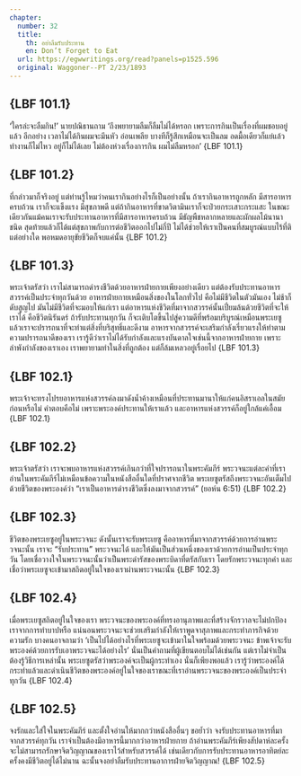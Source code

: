 ```yaml
---
chapter:
  number: 32
  title:
    th: อย่าลืมรับประทาน
    en: Don’t Forget to Eat
  url: https://egwwritings.org/read?panels=p1525.596
  original: Waggoner--PT 2/23/1893
---
```


## {LBF 101.1}

‘ใครล่ะจะลืมกิน!’ นายปณิธานถาม ‘ถึงพยายามลืมก็ลืมไม่ได้หรอก เพราะการกินเป็นเรื่องที่ผมชอบอยู่แล้ว อีกอย่าง เวลาไม่ได้กินผมจะมึนหัว อ่อนเพลีย บางทีก็รู้สึกเหมือนจะเป็นลม อดมื้อเดียวก็แย่แล้ว ทำงานก็ไม่ไหว อยู่ก็ไม่ได้เลย ไม่ต้องห่วงเรื่องการกิน ผมไม่ลืมหรอก’ {LBF 101.1}

## {LBF 101.2}

ที่กล่าวมาก็จริงอยู่ แต่ท่านรู้ไหมว่าคนเรากินอย่างไรก็เป็นอย่างนั้น ถ้าเรากินอาหารถูกหลัก มีสารอาหารครบถ้วน เราก็จะแข็งแรง มีสุขภาพดี แต่ถ้ากินอาหารที่ขาดวิตามินเราก็จะป่วยกระเสาะกระแสะ ในขณะเดียวกันแม้คนเราจะรับประทานอาหารที่มีสารอาหารครบถ้วน มีธัญพืชหลากหลายและผักผลไม้นานาชนิด สุดท้ายแล้วก็ได้แต่สุขภาพกับการต่อชีวิตออกไปไม่กี่ปี ไม่ได้ช่วยให้เราเป็นคนที่สมบูรณ์แบบไร้ที่ติแต่อย่างใด พอหมดอายุขัยชีวิตก็จบแค่นั้น {LBF 101.2}

## {LBF 101.3}

พระเจ้าตรัสว่า เราไม่สามารถดำรงชีวิตด้วยอาหารฝ่ายกายเพียงอย่างเดียว แต่ต้องรับประทานอาหารสวรรค์เป็นประจำทุกวันด้วย อาหารฝ่ายกายเหมือนสิ่งของในโลกทั่วไป คือไม่มีชีวิตในตัวมันเอง ไม่ช้าก็ดับสูญไป มันไม่มีชีวิตที่จะมอบให้แก่เรา แต่อาหารแห่งชีวิตที่มาจากสวรรค์นั้นเปี่ยมล้นด้วยชีวิตที่จะให้เราได้ คือชีวิตนิรันดร์ ถ้ารับประทานทุกวัน ก็จะเติบโตขึ้นไปสู่ความดีที่พร้อมบริบูรณ์เหมือนพระเยซู แล้วเราจะปรารถนาที่จะทำแต่สิ่งที่บริสุทธิ์และดีงาม อาหารจากสวรรค์จะเสริมกำลังเรี่ยวแรงให้ทำตามความปรารถนาดีของเรา เรารู้ดีว่าเราไม่ได้รับกำลังและแรงบันดาลใจเช่นนี้จากอาหารฝ่ายกาย เพราะลำพังกำลังของเราเอง เราพยายามทำในสิ่งที่ถูกต้อง แต่ก็ล้มเหลวอยู่เรื่อยไป {LBF 101.3}

## {LBF 102.1}

พระเจ้าจะทรงโปรยอาหารแห่งสวรรค์ลงมาดังน้ำค้างเหมือนที่ประทานมานาให้แก่คนอิสราเอลในสมัยก่อนหรือไม่ คำตอบคือไม่ เพราะพระองค์ประทานให้เราแล้ว และอาหารแห่งสวรรค์ก็อยู่ใกล้แค่เอื้อม {LBF 102.1}

## {LBF 102.2}

พระเจ้าตรัสว่า เราจะพบอาหารแห่งสวรรค์เกินกว่าที่ใจปรารถนาในพระคัมภีร์ พระวจนะแต่ละคำที่เราอ่านในพระคัมภีร์ไม่เหมือนข้อความในหนังสืออื่นใดที่ปราศจากชีวิต พระเยซูตรัสถึงพระวจนะอันเต็มไปด้วยชีวิตของพระองค์ว่า “เราเป็นอาหารดำรงชีวิตซึ่งลงมาจากสวรรค์” (ยอห์น 6:51) {LBF 102.2}

## {LBF 102.3}

ชีวิตของพระเยซูอยู่ในพระวจนะ ดังนั้นเราจะรับพระเยซู คืออาหารที่มาจากสวรรค์ด้วยการอ่านพระวจนะนั้น เราจะ “รับประทาน” พระวจนะได้ และให้มันเป็นส่วนหนึ่งของเราด้วยการอ่านเป็นประจำทุกวัน โดยเชื่อวางใจในพระวจนะนั้นว่าเป็นพระดำรัสของพระบิดาที่ตรัสกับเรา โดยรักพระวจนะทุกคำ และเชื่อว่าพระเยซูจะเข้ามาสถิตอยู่ในใจของเราผ่านพระวจนะนั้น {LBF 102.3}

## {LBF 102.4}

เมื่อพระเยซูสถิตอยู่ในใจของเรา พระวจนะของพระองค์ที่ทรงอานุภาพและที่สร้างจักรวาลจะไม่ปกป้องเราจากการทำบาปหรือ แน่นอนพระวจนะจะช่วยเสริมกำลังให้เราพูดจาสุภาพและกระทำภารกิจด้วยความรัก บางคนอาจถามว่า ‘เป็นไปได้อย่างไรที่พระเยซูจะเข้ามาในใจพร้อมด้วยพระวจนะ ข้าพเจ้าจะรับพระองค์ด้วยการรับเอาพระวจนะได้อย่างไร’ นั่นเป็นคำถามที่ผู้เขียนตอบไม่ได้เช่นกัน แต่เราไม่จำเป็นต้องรู้วิธีการเหล่านั้น พระเยซูตรัสว่าพระองค์จะเป็นผู้กระทำเอง นั่นก็เพียงพอแล้ว เรารู้ว่าพระองค์ได้กระทำแล้วและดำเนินชีวิตของพระองค์อยู่ในใจของเราขณะที่เราอ่านพระวจนะของพระองค์เป็นประจำทุกวัน {LBF 102.4}

## {LBF 102.5}

จงรักและใส่ใจในพระคัมภีร์ และตั้งใจอ่านให้มากกว่าหนังสืออื่นๆ ขอย้ำว่า จงรับประทานอาหารที่มาจากสวรรค์ทุกวัน เราจำเป็นต้องมีอาหารนี้มากกว่าอาหารฝ่ายกาย ถ้าอ่านพระคัมภีร์เพียงสัปดาห์ละครั้ง จะไม่สามารถรักษาจิตวิญญาณของเราไว้สำหรับสวรรค์ได้ เช่นเดียวกับการรับประทานอาหารอาทิตย์ละครั้งคงมีชีวิตอยู่ได้ไม่นาน ฉะนั้นจงอย่าลืมรับประทานอาการฝ่ายจิตวิญญาณ! {LBF 102.5}
